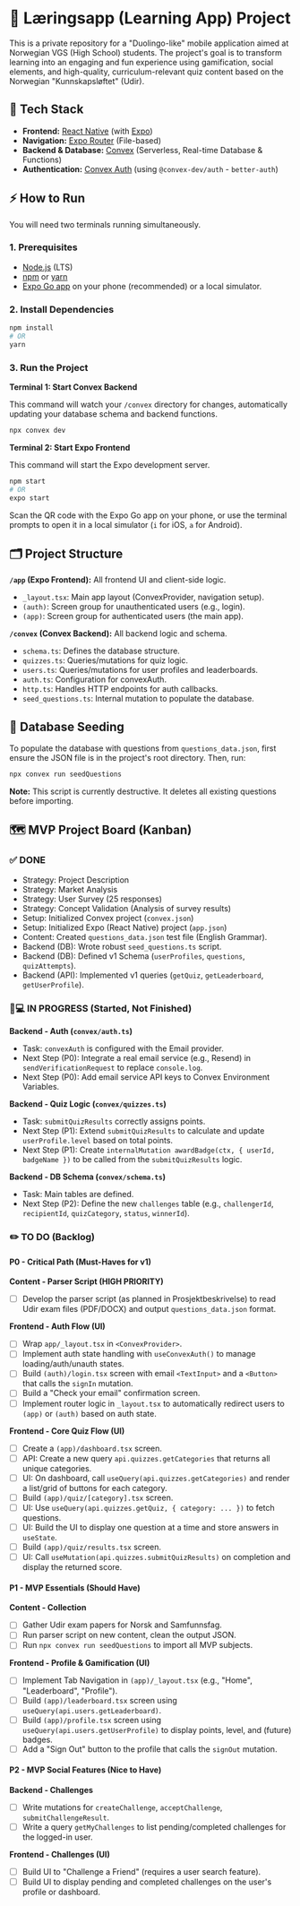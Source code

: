 # 🚀 Læringsapp (Learning App) Project

This is a private repository for a "Duolingo-like" mobile application aimed at Norwegian VGS (High School) students. The project's goal is to transform learning into an engaging and fun experience using gamification, social elements, and high-quality, curriculum-relevant quiz content based on the Norwegian "Kunnskapsløftet" (Udir).

## 🧰 Tech Stack

* **Frontend:** [React Native](https://reactnative.dev/) (with [Expo](https://expo.dev/))
* **Navigation:** [Expo Router](https://docs.expo.dev/router/introduction/) (File-based)
* **Backend & Database:** [Convex](https://www.convex.dev/) (Serverless, Real-time Database & Functions)
* **Authentication:** [Convex Auth](https://docs.convex.dev/auth/introduction) (using `@convex-dev/auth` - `better-auth`)

## ⚡️ How to Run

You will need two terminals running simultaneously.

### 1. Prerequisites

* [Node.js](https://nodejs.org/en) (LTS)
* [npm](https://www.npmjs.com/) or [yarn](https://yarnpkg.com/)
* [Expo Go app](https://expo.dev/go) on your phone (recommended) or a local simulator.

### 2. Install Dependencies

```bash
npm install
# OR
yarn
```

### 3. Run the Project

**Terminal 1: Start Convex Backend**

This command will watch your `/convex` directory for changes, automatically updating your database schema and backend functions.

```bash
npx convex dev
```

**Terminal 2: Start Expo Frontend**

This command will start the Expo development server.

```bash
npm start
# OR
expo start
```

Scan the QR code with the Expo Go app on your phone, or use the terminal prompts to open it in a local simulator (`i` for iOS, `a` for Android).

## 🗂️ Project Structure

**`/app` (Expo Frontend):** All frontend UI and client-side logic.
* `_layout.tsx`: Main app layout (ConvexProvider, navigation setup).
* `(auth)`: Screen group for unauthenticated users (e.g., login).
* `(app)`: Screen group for authenticated users (the main app).

**`/convex` (Convex Backend):** All backend logic and schema.
* `schema.ts`: Defines the database structure.
* `quizzes.ts`: Queries/mutations for quiz logic.
* `users.ts`: Queries/mutations for user profiles and leaderboards.
* `auth.ts`: Configuration for convexAuth.
* `http.ts`: Handles HTTP endpoints for auth callbacks.
* `seed_questions.ts`: Internal mutation to populate the database.

## 💾 Database Seeding

To populate the database with questions from `questions_data.json`, first ensure the JSON file is in the project's root directory. Then, run:

```bash
npx convex run seedQuestions
```

**Note:** This script is currently destructive. It deletes all existing questions before importing.

## 🗺️ MVP Project Board (Kanban)

### ✅ DONE

* Strategy: Project Description
* Strategy: Market Analysis
* Strategy: User Survey (25 responses)
* Strategy: Concept Validation (Analysis of survey results)
* Setup: Initialized Convex project (`convex.json`)
* Setup: Initialized Expo (React Native) project (`app.json`)
* Content: Created `questions_data.json` test file (English Grammar).
* Backend (DB): Wrote robust `seed_questions.ts` script.
* Backend (DB): Defined v1 Schema (`userProfiles`, `questions`, `quizAttempts`).
* Backend (API): Implemented v1 queries (`getQuiz`, `getLeaderboard`, `getUserProfile`).

### 🧑💻 IN PROGRESS (Started, Not Finished)

**Backend - Auth (`convex/auth.ts`)**
* Task: `convexAuth` is configured with the Email provider.
* Next Step (P0): Integrate a real email service (e.g., Resend) in `sendVerificationRequest` to replace `console.log`.
* Next Step (P0): Add email service API keys to Convex Environment Variables.

**Backend - Quiz Logic (`convex/quizzes.ts`)**
* Task: `submitQuizResults` correctly assigns points.
* Next Step (P1): Extend `submitQuizResults` to calculate and update `userProfile.level` based on total points.
* Next Step (P1): Create `internalMutation awardBadge(ctx, { userId, badgeName })` to be called from the `submitQuizResults` logic.

**Backend - DB Schema (`convex/schema.ts`)**
* Task: Main tables are defined.
* Next Step (P2): Define the new `challenges` table (e.g., `challengerId`, `recipientId`, `quizCategory`, `status`, `winnerId`).

### ✏️ TO DO (Backlog)

#### P0 - Critical Path (Must-Haves for v1)

**Content - Parser Script (HIGH PRIORITY)**
* [ ] Develop the parser script (as planned in Prosjektbeskrivelse) to read Udir exam files (PDF/DOCX) and output `questions_data.json` format.

**Frontend - Auth Flow (UI)**
* [ ] Wrap `app/_layout.tsx` in `<ConvexProvider>`.
* [ ] Implement auth state handling with `useConvexAuth()` to manage loading/auth/unauth states.
* [ ] Build `(auth)/login.tsx` screen with email `<TextInput>` and a `<Button>` that calls the `signIn` mutation.
* [ ] Build a "Check your email" confirmation screen.
* [ ] Implement router logic in `_layout.tsx` to automatically redirect users to `(app)` or `(auth)` based on auth state.

**Frontend - Core Quiz Flow (UI)**
* [ ] Create a `(app)/dashboard.tsx` screen.
* [ ] API: Create a new query `api.quizzes.getCategories` that returns all unique categories.
* [ ] UI: On dashboard, call `useQuery(api.quizzes.getCategories)` and render a list/grid of buttons for each category.
* [ ] Build `(app)/quiz/[category].tsx` screen.
* [ ] UI: Use `useQuery(api.quizzes.getQuiz, { category: ... })` to fetch questions.
* [ ] UI: Build the UI to display one question at a time and store answers in `useState`.
* [ ] Build `(app)/quiz/results.tsx` screen.
* [ ] UI: Call `useMutation(api.quizzes.submitQuizResults)` on completion and display the returned score.

#### P1 - MVP Essentials (Should Have)

**Content - Collection**
* [ ] Gather Udir exam papers for Norsk and Samfunnsfag.
* [ ] Run parser script on new content, clean the output JSON.
* [ ] Run `npx convex run seedQuestions` to import all MVP subjects.

**Frontend - Profile & Gamification (UI)**
* [ ] Implement Tab Navigation in `(app)/_layout.tsx` (e.g., "Home", "Leaderboard", "Profile").
* [ ] Build `(app)/leaderboard.tsx` screen using `useQuery(api.users.getLeaderboard)`.
* [ ] Build `(app)/profile.tsx` screen using `useQuery(api.users.getUserProfile)` to display points, level, and (future) badges.
* [ ] Add a "Sign Out" button to the profile that calls the `signOut` mutation.

#### P2 - MVP Social Features (Nice to Have)

**Backend - Challenges**
* [ ] Write mutations for `createChallenge`, `acceptChallenge`, `submitChallengeResult`.
* [ ] Write a query `getMyChallenges` to list pending/completed challenges for the logged-in user.

**Frontend - Challenges (UI)**
* [ ] Build UI to "Challenge a Friend" (requires a user search feature).
* [ ] Build UI to display pending and completed challenges on the user's profile or dashboard.